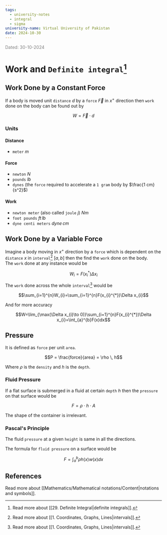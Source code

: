 ```yaml
---
tags:
  - university-notes
  - integral
  - sigma
university-name: Virtual University of Pakistan
date: 2024-10-30
---
```


<span style="color: gray;">Dated: 30-10-2024</span>

# Work and `Definite integral`[^1]

## Work Done by a Constant Force

If a body is moved unit `distance` $d$ by a `force` $\vec{F}$ in $x^+$ direction then `work` done on the body can be found out by  

$$W = \vec{F} \cdot d$$

### Units

#### Distance

- `meter` $m$

#### Force

- `newton` $N$
- `pounds` $lb$
- `dynes` (the `force` required to accelerate a `1 gram` body by $\frac{1 cm}{s^2}$)

#### Work

- `newton meter` (also called `joule` $j$) $N m$
- `foot pounds` $ft \, lb$
- `dyne centi meters` $dyne \, cm$

## Work Done by a Variable Force

Imagine a body moving in $x^+$ direction by a `force` which is dependent on the `distance` $x$ in `interval`[^2] $[a, b]$ then the find the `work` done on the body.  
The `work` done at any instance would be  

$$W_i = F(x_i^*)\Delta x_i$$

The `work` done across the whole `interval`[^2] would be  

$$\sum_{i=1}^{n}W_{i}=\sum_{i=1}^{n}F(x_{i}^{*})\Delta x_{i}$$

And for more accuracy  

$$W=\lim_{\max(\Delta x_{i}\to 0)}\sum_{i=1}^{n}F(x_{i}^{*})\Delta x_{i}=\int_{a}^{b}F(x)dx$$

## Pressure

It is defined as `force` per unit `area`.  

$$P = \frac{force}{area} = \rho \, h$$

Where $\rho$ is the `density` and $h$ is the `depth`.

### Fluid Pressure

If a flat surface is submerged in a fluid at certain `depth` $h$ then the `pressure` on that surface would be  

$$F = \rho \cdot h \cdot A$$

The shape of the container is irrelevant.

### Pascal's Principle

The fluid `pressure` at a given `height` is same in all the directions.

The formula for `fluid pressure` on a surface would be  

$$F = \int_{a}^{b} \rho h(x) w(x) dx$$

## References

Read more about [[Mathematics/Mathematical notations/Content|notations and symbols]].

[^1]: Read more about [[29. Definite Integral|definite integrals]].
[^2]: Read more about [[1. Coordinates, Graphs, Lines|intervals]].